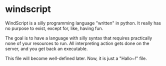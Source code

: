 # windscript

WindScript is a silly programming language "written" in python. 
It really has no purpose to exist, except for, like, having fun.

The goal is to have a language with silly syntax that requires practically none of your resources to run.
All interpreting action gets done on the server, and you get back an executable. 

This file will become well-defined later. Now, it is just a "Hallo~!" file. 
